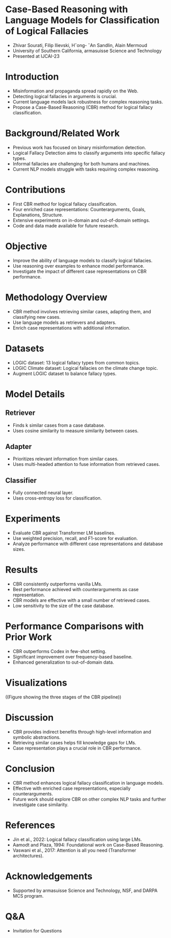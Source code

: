 # Case-Based Reasoning with Language Models for Classification of Logical Fallacies

- Zhivar Sourati, Filip Ilievski, Hˆong- ˆAn Sandlin, Alain Mermoud
- University of Southern California, armasuisse Science and Technology
- Presented at IJCAI-23

# Introduction

- Misinformation and propaganda spread rapidly on the Web.
- Detecting logical fallacies in arguments is crucial.
- Current language models lack robustness for complex reasoning tasks.
- Propose a Case-Based Reasoning (CBR) method for logical fallacy classification.

# Background/Related Work

- Previous work has focused on binary misinformation detection.
- Logical Fallacy Detection aims to classify arguments into specific fallacy types.
- Informal fallacies are challenging for both humans and machines.
- Current NLP models struggle with tasks requiring complex reasoning.

# Contributions

- First CBR method for logical fallacy classification.
- Four enriched case representations: Counterarguments, Goals, Explanations, Structure.
- Extensive experiments on in-domain and out-of-domain settings.
- Code and data made available for future research.

# Objective

- Improve the ability of language models to classify logical fallacies.
- Use reasoning over examples to enhance model performance.
- Investigate the impact of different case representations on CBR performance.

# Methodology Overview

- CBR method involves retrieving similar cases, adapting them, and classifying new cases.
- Use language models as retrievers and adapters.
- Enrich case representations with additional information.

# Datasets

- LOGIC dataset: 13 logical fallacy types from common topics.
- LOGIC Climate dataset: Logical fallacies on the climate change topic.
- Augment LOGIC dataset to balance fallacy types.

# Model Details

## Retriever

- Finds k similar cases from a case database.
- Uses cosine similarity to measure similarity between cases.

## Adapter

- Prioritizes relevant information from similar cases.
- Uses multi-headed attention to fuse information from retrieved cases.

## Classifier

- Fully connected neural layer.
- Uses cross-entropy loss for classification.

# Experiments

- Evaluate CBR against Transformer LM baselines.
- Use weighted precision, recall, and F1-score for evaluation.
- Analyze performance with different case representations and database sizes.

# Results

- CBR consistently outperforms vanilla LMs.
- Best performance achieved with counterarguments as case representation.
- CBR models are effective with a small number of retrieved cases.
- Low sensitivity to the size of the case database.

# Performance Comparisons with Prior Work

- CBR outperforms Codex in few-shot setting.
- Significant improvement over frequency-based baseline.
- Enhanced generalization to out-of-domain data.

# Visualizations

((Figure showing the three stages of the CBR pipeline))

# Discussion

- CBR provides indirect benefits through high-level information and symbolic abstractions.
- Retrieving similar cases helps fill knowledge gaps for LMs.
- Case representation plays a crucial role in CBR performance.

# Conclusion

- CBR method enhances logical fallacy classification in language models.
- Effective with enriched case representations, especially counterarguments.
- Future work should explore CBR on other complex NLP tasks and further investigate case similarity.

# References

- Jin et al., 2022: Logical fallacy classification using large LMs.
- Aamodt and Plaza, 1994: Foundational work on Case-Based Reasoning.
- Vaswani et al., 2017: Attention is all you need (Transformer architectures).

# Acknowledgements

- Supported by armasuisse Science and Technology, NSF, and DARPA MCS program.

# Q&A

- Invitation for Questions
